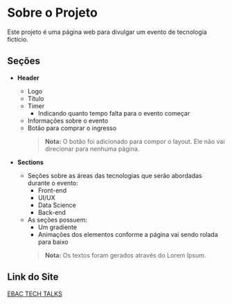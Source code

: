 # Sobre o Projeto

Este projeto é uma página web para divulgar um evento de tecnologia fictício.

## Seções

- **Header**
  - Logo
  - Título
  - Timer
    - Indicando quanto tempo falta para o evento começar
  - Informações sobre o evento
  - Botão para comprar o ingresso
    > **Nota:** O botão foi adicionado para compor o layout. Ele não vai direcionar para nenhuma página.

- **Sections**
  - Seções sobre as áreas das tecnologias que serão abordadas durante o evento:
    - Front-end
    - UI/UX
    - Data Science
    - Back-end
  - As seções possuem:
    - Um gradiente
    - Animações dos elementos conforme a página vai sendo rolada para baixo
    > **Nota:** Os textos foram gerados através do Lorem Ipsum.

## Link do Site

[EBAC TECH TALKS](https://ebac-tech-talks-dusky-phi.vercel.app/)
